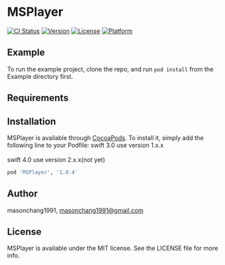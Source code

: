 # MSPlayer

[![CI Status](http://img.shields.io/travis/masonchang1991/MSPlayer.svg?style=flat)](https://travis-ci.org/masonchang1991/MSPlayer)
[![Version](https://img.shields.io/cocoapods/v/MSPlayer.svg?style=flat)](http://cocoapods.org/pods/MSPlayer)
[![License](https://img.shields.io/cocoapods/l/MSPlayer.svg?style=flat)](http://cocoapods.org/pods/MSPlayer)
[![Platform](https://img.shields.io/cocoapods/p/MSPlayer.svg?style=flat)](http://cocoapods.org/pods/MSPlayer)

## Example

To run the example project, clone the repo, and run `pod install` from the Example directory first.

## Requirements

## Installation

MSPlayer is available through [CocoaPods](http://cocoapods.org). To install
it, simply add the following line to your Podfile:
swift 3.0 use version 1.x.x <br/>
<br> swift 4.0 use version 2.x.x(not yet) <br/>
```ruby
pod 'MSPlayer', '1.0.4'
```

## Author

masonchang1991, masonchang1991@gmail.com

## License

MSPlayer is available under the MIT license. See the LICENSE file for more info.
